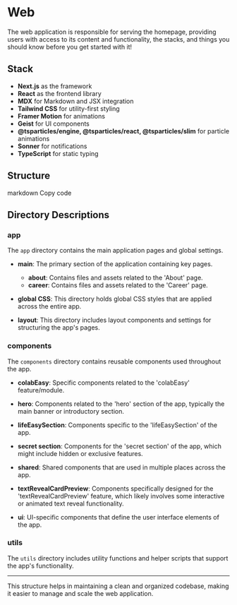 # Web

The web application is responsible for serving the homepage, providing users with access to its content and functionality, the stacks, and things you should know before you get started with it!

## Stack

- **Next.js** as the framework
- **React** as the frontend library
- **MDX** for Markdown and JSX integration
- **Tailwind CSS** for utility-first styling
- **Framer Motion** for animations
- **Geist** for UI components
- **@tsparticles/engine, @tsparticles/react, @tsparticles/slim** for particle animations
- **Sonner** for notifications
- **TypeScript** for static typing

## Structure
markdown
Copy code

## Directory Descriptions

### app
The `app` directory contains the main application pages and global settings.

- **main**: The primary section of the application containing key pages.
  - **about**: Contains files and assets related to the 'About' page.
  - **career**: Contains files and assets related to the 'Career' page.

- **global CSS**: This directory holds global CSS styles that are applied across the entire app.

- **layout**: This directory includes layout components and settings for structuring the app's pages.

### components
The `components` directory contains reusable components used throughout the app.

- **colabEasy**: Specific components related to the 'colabEasy' feature/module.

- **hero**: Components related to the 'hero' section of the app, typically the main banner or introductory section.

- **lifeEasySection**: Components specific to the 'lifeEasySection' of the app.

- **secret section**: Components for the 'secret section' of the app, which might include hidden or exclusive features.

- **shared**: Shared components that are used in multiple places across the app.

- **textRevealCardPreview**: Components specifically designed for the 'textRevealCardPreview' feature, which likely involves some interactive or animated text reveal functionality.

- **ui**: UI-specific components that define the user interface elements of the app.

### utils
The `utils` directory includes utility functions and helper scripts that support the app's functionality.

---

This structure helps in maintaining a clean and organized codebase, making it easier to manage and scale the web application.